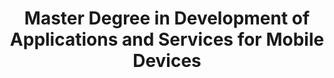 ---
title: 'Master Degree in Development of Applications and Services for Mobile Devices'
entity: 'Technical University of Madrid'
startDate: 2018-08-01
endDate: 2019-06-18
techs: []
---